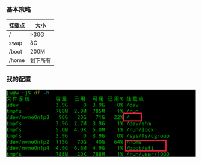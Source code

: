 ### 基本策略
|挂载点| 大小  
|---|---|
|/  | >30G| 
|swap|8G| 
|/boot|200M|
|/home|剩下所有| 

### 我的配置
![](https://raw.githubusercontent.com/JackLovel/Note/master/linux-deepin/img/%E6%88%91%E7%9A%84%E7%AC%94%E8%AE%B0%E6%9C%AC%E5%88%86%E5%8C%BA.png?token=AEUB6TREBQUUH3YWW6SCMDK4X3E5U)
